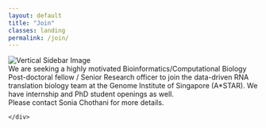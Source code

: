 ```yaml
---
layout: default
title: "Join"
classes: landing
permalink: /join/
---
```


<section class="page-section full-page-layout fade-in">
    <div class="sidebar-image">
      <img src="{{ '/assets/images/Thesis_cover.png' | relative_url }}" alt="Vertical Sidebar Image" />
    </div>
    <div class="main-content">   
    We are seeking a highly motivated Bioinformatics/Computational Biology Post-doctoral fellow / Senior Research officer to join the data-driven RNA translation biology team at the Genome Institute of Singapore (A*STAR). We have internship and PhD student openings as well. <br> 
    Please contact Sonia Chothani for more details.

    
    </div>
</section>
